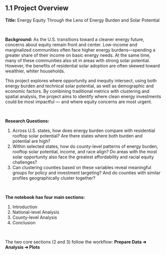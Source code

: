 ## **1.1 Project Overview**

**Title:**
Energy Equity Through the Lens of Energy Burden and Solar Potential

<br>

**Background:**
As the U.S. transitions toward a cleaner energy future, concerns about equity remain front and center. Low-income and marginalized communities often face higher energy burdens—spending a greater share of their income on basic energy needs. At the same time, many of these communities also sit in areas with strong solar potential. However, the benefits of residential solar adoption are often skewed toward wealthier, whiter households.

This project explores where opportunity and inequity intersect, using both energy burden and technical solar potential, as well as demographic and economic factors. By combining traditional metrics with clustering and spatial analysis, the project aims to identify where clean energy investments could be most impactful — and where equity concerns are most urgent.

<br>

**Research Questions:**
1. Across U.S. states, how does energy burden compare with residential rooftop solar potential? Are there states where both burden and potential are high?
2. Within selected states, how do county-level patterns of energy burden, rooftop solar potential, income, and race align? Do areas with the most solar opportunity also face the greatest affordability and racial equity challenges?
3. Can clustering counties based on these variables reveal meaningful groups for policy and investment targeting?
And do counties with similar profiles geographically cluster together?




<br>

**The notebook has four main sections:**
1.   Introduction
2.   National-level Analysis
3.   County-level Analysis
4.   Conclusion

<br>

The two core sections (2 and 3) follow the workflow:
**Prepare Data ➔ Analysis ➔ Plots**
